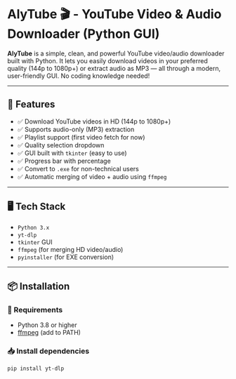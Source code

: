 # AlyTube 🎬 - YouTube Video & Audio Downloader (Python GUI)

**AlyTube** is a simple, clean, and powerful YouTube video/audio downloader built with Python. It lets you easily download videos in your preferred quality (144p to 1080p+) or extract audio as MP3 — all through a modern, user-friendly GUI. No coding knowledge needed!

---

## 🚀 Features

- ✅ Download YouTube videos in HD (144p to 1080p+)
- ✅ Supports audio-only (MP3) extraction
- ✅ Playlist support (first video fetch for now)
- ✅ Quality selection dropdown
- ✅ GUI built with `tkinter` (easy to use)
- ✅ Progress bar with percentage
- ✅ Convert to `.exe` for non-technical users
- ✅ Automatic merging of video + audio using `ffmpeg`

---

## 🖥 Tech Stack

- `Python 3.x`
- `yt-dlp`
- `tkinter` GUI
- `ffmpeg` (for merging HD video/audio)
- `pyinstaller` (for EXE conversion)

---

## 📦 Installation

### 🔧 Requirements

- Python 3.8 or higher
- [ffmpeg](https://ffmpeg.org/download.html) (add to PATH)

### 📥 Install dependencies

```bash
pip install yt-dlp

